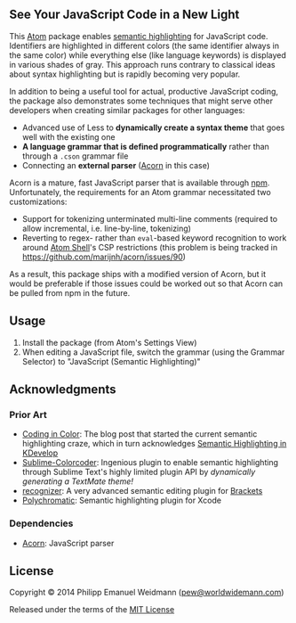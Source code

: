 ## See Your JavaScript Code in a New Light

This [Atom](https://atom.io/) package enables [semantic highlighting](https://medium.com/programming-ideas-tutorial-and-experience/coding-in-color-3a6db2743a1e) for JavaScript code. Identifiers are highlighted in different colors (the same identifier always in the same color) while everything else (like language keywords) is displayed in various shades of gray. This approach runs contrary to classical ideas about syntax highlighting but is rapidly becoming very popular.

In addition to being a useful tool for actual, productive JavaScript coding, the package also demonstrates some techniques that might serve other developers when creating similar packages for other languages:

* Advanced use of Less to **dynamically create a syntax theme** that goes well with the existing one
* **A language grammar that is defined programmatically** rather than through a `.cson` grammar file
* Connecting an **external parser** ([Acorn](https://github.com/marijnh/acorn) in this case)

Acorn is a mature, fast JavaScript parser that is available through [npm](https://www.npmjs.org/). Unfortunately, the requirements for an Atom grammar necessitated two customizations:

* Support for tokenizing unterminated multi-line comments (required to allow incremental, i.e. line-by-line, tokenizing)
* Reverting to regex- rather than `eval`-based keyword recognition to work around [Atom Shell](https://github.com/atom/atom-shell)'s CSP restrictions (this problem is being tracked in https://github.com/marijnh/acorn/issues/90)

As a result, this package ships with a modified version of Acorn, but it would be preferable if those issues could be worked out so that Acorn can be pulled from npm in the future.

## Usage

1. Install the package (from Atom's Settings View)
2. When editing a JavaScript file, switch the grammar (using the Grammar Selector) to "JavaScript (Semantic Highlighting)"

## Acknowledgments

### Prior Art

* [Coding in Color](https://medium.com/programming-ideas-tutorial-and-experience/coding-in-color-3a6db2743a1e): The blog post that started the current semantic highlighting craze, which in turn acknowledges [Semantic Highlighting in KDevelop](http://zwabel.wordpress.com/2009/01/08/c-ide-evolution-from-syntax-highlighting-to-semantic-highlighting/)
* [Sublime-Colorcoder](https://github.com/vprimachenko/Sublime-Colorcoder): Ingenious plugin to enable semantic highlighting through Sublime Text's highly limited plugin API by *dynamically generating a TextMate theme!*
* [recognizer](https://github.com/equiet/recognizer): A very advanced semantic editing plugin for [Brackets](http://brackets.io/)
* [Polychromatic](https://github.com/kolinkrewinkel/Polychromatic): Semantic highlighting plugin for Xcode

### Dependencies

* [Acorn](https://github.com/marijnh/acorn): JavaScript parser

## License

Copyright © 2014 Philipp Emanuel Weidmann (<pew@worldwidemann.com>)

Released under the terms of the [MIT License](http://opensource.org/licenses/MIT)
